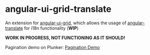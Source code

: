 # angular-ui-grid-translate
An extension for [angular-ui-grid](http://ui-grid.info/), which allows the usage of [angular-translate](https://angular-translate.github.io/) for i18n functionality (<b>WIP</b>)

<b>WORK IN PROGRESS, NOT FUNCTIONING AS IT SHOULD!</b>

Pagination demo on Plunker: [Pagination Demo](http://plnkr.co/3fkdue)
